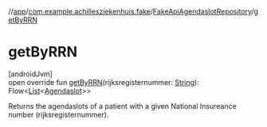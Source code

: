 //[app](../../../index.md)/[com.example.achillesziekenhuis.fake](../index.md)/[FakeApiAgendaslotRepository](index.md)/[getByRRN](get-by-r-r-n.md)

# getByRRN

[androidJvm]\
open override fun [getByRRN](get-by-r-r-n.md)(rijksregisternummer: [String](https://kotlinlang.org/api/latest/jvm/stdlib/kotlin/-string/index.html)): Flow&lt;[List](https://kotlinlang.org/api/latest/jvm/stdlib/kotlin.collections/-list/index.html)&lt;[Agendaslot](../../com.example.achillesziekenhuis.model/-agendaslot/index.md)&gt;&gt;

Returns the agendaslots of a patient with a given National Insureance number (rijksregisternummer).
